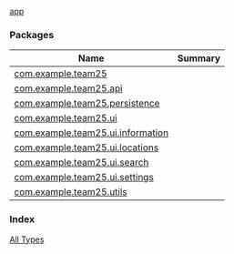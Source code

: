 [app](./index.md)

### Packages

| Name | Summary |
|---|---|
| [com.example.team25](com.example.team25/index.md) |  |
| [com.example.team25.api](com.example.team25.api/index.md) |  |
| [com.example.team25.persistence](com.example.team25.persistence/index.md) |  |
| [com.example.team25.ui](com.example.team25.ui/index.md) |  |
| [com.example.team25.ui.information](com.example.team25.ui.information/index.md) |  |
| [com.example.team25.ui.locations](com.example.team25.ui.locations/index.md) |  |
| [com.example.team25.ui.search](com.example.team25.ui.search/index.md) |  |
| [com.example.team25.ui.settings](com.example.team25.ui.settings/index.md) |  |
| [com.example.team25.utils](com.example.team25.utils/index.md) |  |

### Index

[All Types](alltypes/index.md)